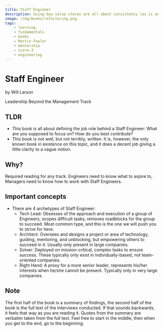 ```yaml
---
title: Staff Engineer
description: Using key-value stores are all about consistency (as is any database actually, but simple databases are far less forgiving of inconsistencies). This book establishes reasonable, practiced patterns that will help you from making simple mistakes in your data modeling journey.
image: /img/books/refactoring.png
tags:
    - learning
    - fundamentals
    - books
    - Martin Fowler
    - mentorship
    - score-3
    - engineering
---
```


# Staff Engineer

by Will Larson

Leadership Beyond the Management Track

## TLDR

-   This book is all about defining the job role behind a Staff Engineer: What are you supposed to focus on? How do you best contribute?
-   This book is not well, but not terribly, written. It is, however, the only known book in existence on this topic, and it does a decent job giving a little clarity to a vague notion.

## Why?

Required reading for any track. Engineers need to know what to aspire to, Managers need to know how to work with Staff Engineers.

## Important concepts

-   There are 4 archetypes of Staff Engineer:
    -   Tech Lead: Obsesses of the approach and execution of a group of Engineers, scopes difficult tasks, removes roadblocks for the group to succeed. Most common type, and this is the one we will push you to strive for here.
    -   Architect: Oversees and designs a project or area of technology, guiding, mentoring, and unblocking, but empowering others to succeed in it. Usually only present in large companies.
    -   Solver: Deployed on mission-critical, complex tasks to ensure success. These typically only exist in individually-based, not team-oriented companies.
    -   Right Hand: A proxy for a more senior leader, represents his/her interests when he/she cannot be present. Typically only in very large companies.

## Note

The first half of the book is a summary of findings, the second half of the book is the full text of the interviews conducted. If that sounds backwards, it feels that way as you are reading it. Quotes from the summary are verbatim taken from the full text. Feel free to start in the middle, then when you get to the end, go to the beginning.
